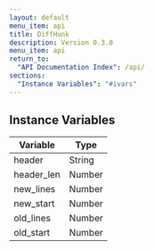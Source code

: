 ```yaml
---
layout: default
menu_item: api
title: DiffHunk
description: Version 0.3.0
menu_item: api
return_to:
  "API Documentation Index": /api/
sections:
  "Instance Variables": "#ivars"
---
```


## <a name="ivars"></a>Instance Variables

| Variable | Type |
| --- | --- |
| <a name="header"></a>header | String |
| <a name="header_len"></a>header_len | Number |
| <a name="new_lines"></a>new_lines | Number |
| <a name="new_start"></a>new_start | Number |
| <a name="old_lines"></a>old_lines | Number |
| <a name="old_start"></a>old_start | Number |

